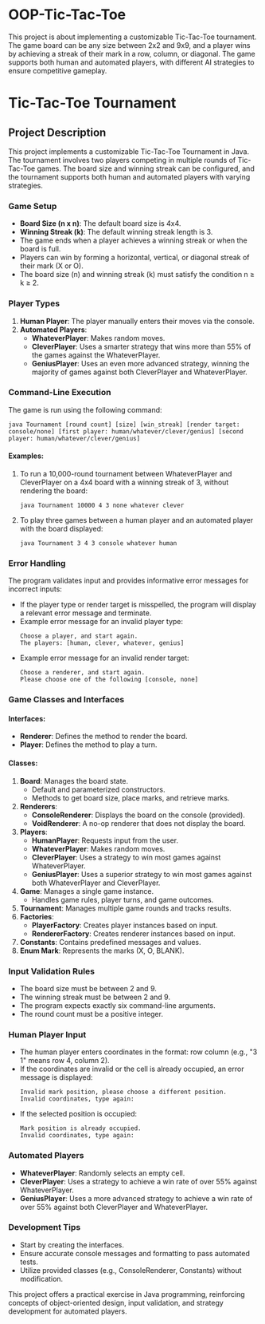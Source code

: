 # OOP-Tic-Tac-Toe
This project is about implementing a customizable Tic-Tac-Toe tournament. The game board can be any size between 2x2 and 9x9, and a player wins by achieving a streak of their mark in a row, column, or diagonal. The game supports both human and automated players, with different AI strategies to ensure competitive gameplay.

# Tic-Tac-Toe Tournament

## Project Description

This project implements a customizable Tic-Tac-Toe Tournament in Java. The tournament involves two players competing in multiple rounds of Tic-Tac-Toe games. The board size and winning streak can be configured, and the tournament supports both human and automated players with varying strategies.

### Game Setup

- **Board Size (n x n)**: The default board size is 4x4.
- **Winning Streak (k)**: The default winning streak length is 3.
- The game ends when a player achieves a winning streak or when the board is full.
- Players can win by forming a horizontal, vertical, or diagonal streak of their mark (X or O).
- The board size (n) and winning streak (k) must satisfy the condition n ≥ k ≥ 2.

### Player Types

1. **Human Player**: The player manually enters their moves via the console.
2. **Automated Players**:
   - **WhateverPlayer**: Makes random moves.
   - **CleverPlayer**: Uses a smarter strategy that wins more than 55% of the games against the WhateverPlayer.
   - **GeniusPlayer**: Uses an even more advanced strategy, winning the majority of games against both CleverPlayer and WhateverPlayer.

### Command-Line Execution

The game is run using the following command:

```shell
java Tournament [round count] [size] [win_streak] [render target: console/none] [first player: human/whatever/clever/genius] [second player: human/whatever/clever/genius]
```

#### Examples:

1. To run a 10,000-round tournament between WhateverPlayer and CleverPlayer on a 4x4 board with a winning streak of 3, without rendering the board:
   ```shell
   java Tournament 10000 4 3 none whatever clever
   ```
2. To play three games between a human player and an automated player with the board displayed:
   ```shell
   java Tournament 3 4 3 console whatever human
   ```

### Error Handling

The program validates input and provides informative error messages for incorrect inputs:

- If the player type or render target is misspelled, the program will display a relevant error message and terminate.
- Example error message for an invalid player type:
  ```shell
  Choose a player, and start again.
  The players: [human, clever, whatever, genius]
  ```
- Example error message for an invalid render target:
  ```shell
  Choose a renderer, and start again.
  Please choose one of the following [console, none]
  ```

### Game Classes and Interfaces

#### Interfaces:

- **Renderer**: Defines the method to render the board.
- **Player**: Defines the method to play a turn.

#### Classes:

1. **Board**: Manages the board state.
   - Default and parameterized constructors.
   - Methods to get board size, place marks, and retrieve marks.
2. **Renderers**:
   - **ConsoleRenderer**: Displays the board on the console (provided).
   - **VoidRenderer**: A no-op renderer that does not display the board.
3. **Players**:
   - **HumanPlayer**: Requests input from the user.
   - **WhateverPlayer**: Makes random moves.
   - **CleverPlayer**: Uses a strategy to win most games against WhateverPlayer.
   - **GeniusPlayer**: Uses a superior strategy to win most games against both WhateverPlayer and CleverPlayer.
4. **Game**: Manages a single game instance.
   - Handles game rules, player turns, and game outcomes.
5. **Tournament**: Manages multiple game rounds and tracks results.
6. **Factories**:
   - **PlayerFactory**: Creates player instances based on input.
   - **RendererFactory**: Creates renderer instances based on input.
7. **Constants**: Contains predefined messages and values.
8. **Enum Mark**: Represents the marks (X, O, BLANK).

### Input Validation Rules

- The board size must be between 2 and 9.
- The winning streak must be between 2 and 9.
- The program expects exactly six command-line arguments.
- The round count must be a positive integer.

### Human Player Input

- The human player enters coordinates in the format: row column (e.g., "3 1" means row 4, column 2).
- If the coordinates are invalid or the cell is already occupied, an error message is displayed:
  ```shell
  Invalid mark position, please choose a different position.
  Invalid coordinates, type again:
  ```
- If the selected position is occupied:
  ```shell
  Mark position is already occupied.
  Invalid coordinates, type again:
  ```

### Automated Players

- **WhateverPlayer**: Randomly selects an empty cell.
- **CleverPlayer**: Uses a strategy to achieve a win rate of over 55% against WhateverPlayer.
- **GeniusPlayer**: Uses a more advanced strategy to achieve a win rate of over 55% against both CleverPlayer and WhateverPlayer.

### Development Tips

- Start by creating the interfaces.
- Ensure accurate console messages and formatting to pass automated tests.
- Utilize provided classes (e.g., ConsoleRenderer, Constants) without modification.

This project offers a practical exercise in Java programming, reinforcing concepts of object-oriented design, input validation, and strategy development for automated players.

